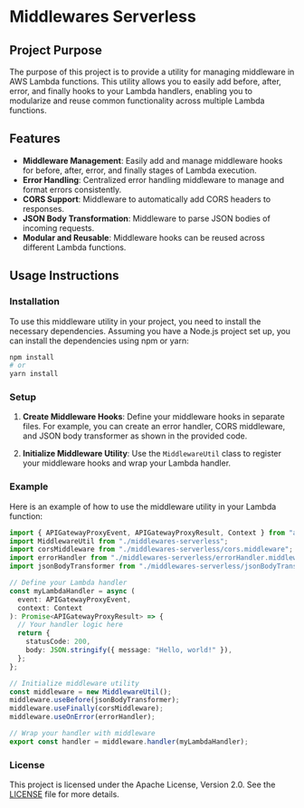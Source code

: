 # Middlewares Serverless

## Project Purpose

The purpose of this project is to provide a utility for managing middleware in AWS Lambda functions. This utility allows you to easily add before, after, error, and finally hooks to your Lambda handlers, enabling you to modularize and reuse common functionality across multiple Lambda functions.

## Features

- **Middleware Management**: Easily add and manage middleware hooks for before, after, error, and finally stages of Lambda execution.
- **Error Handling**: Centralized error handling middleware to manage and format errors consistently.
- **CORS Support**: Middleware to automatically add CORS headers to responses.
- **JSON Body Transformation**: Middleware to parse JSON bodies of incoming requests.
- **Modular and Reusable**: Middleware hooks can be reused across different Lambda functions.

## Usage Instructions

### Installation

To use this middleware utility in your project, you need to install the necessary dependencies. Assuming you have a Node.js project set up, you can install the dependencies using npm or yarn:

```bash
npm install
# or
yarn install
```

### Setup

1. **Create Middleware Hooks**: Define your middleware hooks in separate files. For example, you can create an error handler, CORS middleware, and JSON body transformer as shown in the provided code.

2. **Initialize Middleware Utility**: Use the `MiddlewareUtil` class to register your middleware hooks and wrap your Lambda handler.

### Example

Here is an example of how to use the middleware utility in your Lambda function:

```ts
import { APIGatewayProxyEvent, APIGatewayProxyResult, Context } from "aws-lambda";
import MiddlewareUtil from "./middlewares-serverless";
import corsMiddleware from "./middlewares-serverless/cors.middleware";
import errorHandler from "./middlewares-serverless/errorHandler.middleware";
import jsonBodyTransformer from "./middlewares-serverless/jsonBodyTransformer.middleware";

// Define your Lambda handler
const myLambdaHandler = async (
  event: APIGatewayProxyEvent,
  context: Context
): Promise<APIGatewayProxyResult> => {
  // Your handler logic here
  return {
    statusCode: 200,
    body: JSON.stringify({ message: "Hello, world!" }),
  };
};

// Initialize middleware utility
const middleware = new MiddlewareUtil();
middleware.useBefore(jsonBodyTransformer);
middleware.useFinally(corsMiddleware);
middleware.useOnError(errorHandler);

// Wrap your handler with middleware
export const handler = middleware.handler(myLambdaHandler);
```

### License

This project is licensed under the Apache License, Version 2.0. See the [LICENSE](./LICENSE) file for more details.
